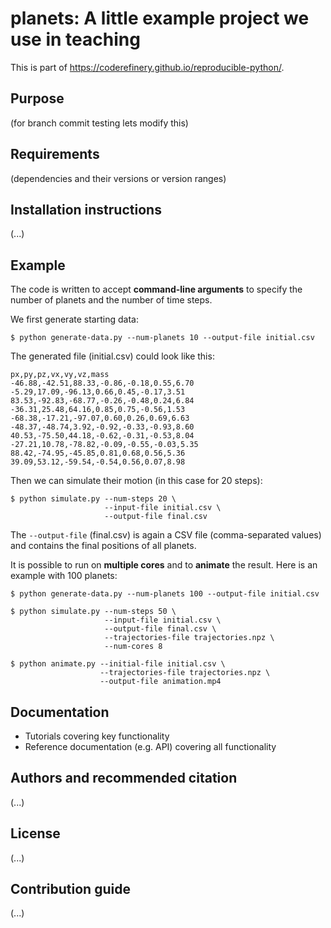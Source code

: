 # planets: A little example project we use in teaching

This is part of https://coderefinery.github.io/reproducible-python/.


## Purpose

(for branch commit testing lets modify this)


## Requirements

(dependencies and their versions or version ranges)


## Installation instructions

(...)


## Example

The code is written to accept **command-line arguments** to specify the number
of planets and the number of time steps.

We first generate starting data:
```console
$ python generate-data.py --num-planets 10 --output-file initial.csv
```

The generated file (initial.csv) could look like this:
```
px,py,pz,vx,vy,vz,mass
-46.88,-42.51,88.33,-0.86,-0.18,0.55,6.70
-5.29,17.09,-96.13,0.66,0.45,-0.17,3.51
83.53,-92.83,-68.77,-0.26,-0.48,0.24,6.84
-36.31,25.48,64.16,0.85,0.75,-0.56,1.53
-68.38,-17.21,-97.07,0.60,0.26,0.69,6.63
-48.37,-48.74,3.92,-0.92,-0.33,-0.93,8.60
40.53,-75.50,44.18,-0.62,-0.31,-0.53,8.04
-27.21,10.78,-78.82,-0.09,-0.55,-0.03,5.35
88.42,-74.95,-45.85,0.81,0.68,0.56,5.36
39.09,53.12,-59.54,-0.54,0.56,0.07,8.98
```

Then we can simulate their motion (in this case for 20 steps):
```console
$ python simulate.py --num-steps 20 \
                     --input-file initial.csv \
                     --output-file final.csv
```

The `--output-file` (final.csv) is again a CSV file (comma-separated values)
and contains the final positions of all planets.

It is possible to run on **multiple cores** and to **animate** the result.
Here is an example with 100 planets:
```console
$ python generate-data.py --num-planets 100 --output-file initial.csv

$ python simulate.py --num-steps 50 \
                     --input-file initial.csv \
                     --output-file final.csv \
                     --trajectories-file trajectories.npz \
                     --num-cores 8

$ python animate.py --initial-file initial.csv \
                    --trajectories-file trajectories.npz \
                    --output-file animation.mp4
```


## Documentation

- Tutorials covering key functionality
- Reference documentation (e.g. API) covering all functionality


## Authors and recommended citation

(...)


## License

(...)


## Contribution guide

(...)
